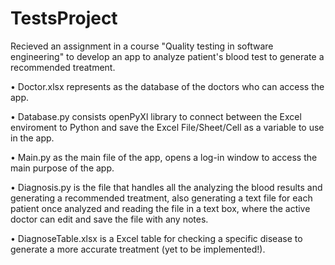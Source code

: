 # TestsProject

Recieved an assignment in a course "Quality testing in software engineering" to develop an app to analyze patient's blood test to generate a recommended treatment.

• Doctor.xlsx represents as the database of the doctors who can access the app.

• Database.py consists openPyXl library to connect between the Excel enviroment to Python and save the Excel File/Sheet/Cell as a variable to use in the app.

• Main.py as the main file of the app, opens a log-in window to access the main purpose of the app.

• Diagnosis.py is the file that handles all the analyzing the blood results and generating a recommended treatment, 
also generating a text file for each patient once analyzed and reading the file in a text box, where the active doctor can edit and save the file with any notes.

• DiagnoseTable.xlsx is a Excel table for checking a specific disease to generate a more accurate treatment (yet to be implemented!).

